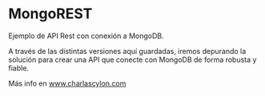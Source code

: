MongoREST
=========

Ejemplo de API Rest con conexión a MongoDB.

A través de las distintas versiones aquí guardadas, iremos depurando la solución para crear una API 
que conecte con MongoDB de forma robusta y fiable.

Más info en www.charlascylon.com
